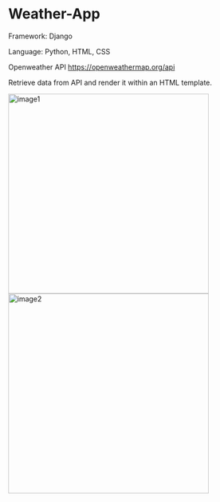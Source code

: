 # Weather-App

Framework: Django

Language: Python, HTML, CSS

Openweather API https://openweathermap.org/api

Retrieve data from API and render it within an HTML template.

<img width="402" height="400" alt="image1" src="https://user-images.githubusercontent.com/51179471/175971746-79e5cdcd-800d-44f0-9bc1-86269b16c43b.PNG"> <img width="402" height="400" alt="image2" src="https://user-images.githubusercontent.com/51179471/175971508-1110c6c1-31b2-4d3f-84be-348a47228dba.PNG">
